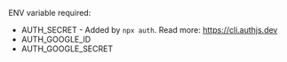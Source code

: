 ENV variable required:
- AUTH_SECRET - Added by `npx auth`. Read more: https://cli.authjs.dev
- AUTH_GOOGLE_ID
- AUTH_GOOGLE_SECRET